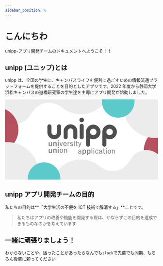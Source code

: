 ```yaml
---
sidebar_position: 0
---
```


# こんにちわ

unipp-アプリ開発チームのドキュメントへようこそ！！

## unipp (ユニップ)とは

unipp は、全国の学生に、キャンパスライフを便利に過ごすための情報流通プラットフォームを提供することを目的としたアプリです。2022 年度から静岡大学浜松キャンパスの遊橋研究室の学生達を主導にアプリ開発が始動しました。

![unipp](./assets/unipp.png)

## unipp アプリ開発チームの目的

私たちの目的は**「大学生活の不便を ICT 技術で解消する」**ことです。

> 私たちはアプリの改善や機能を開発する際は、かならずこの目的を達成できるものなのかを考えています

## 一緒に頑張りましょう！

わからないことや、困ったことがあったらなんでも`slack`で先輩でも同期、もちろん後輩に頼ってください
